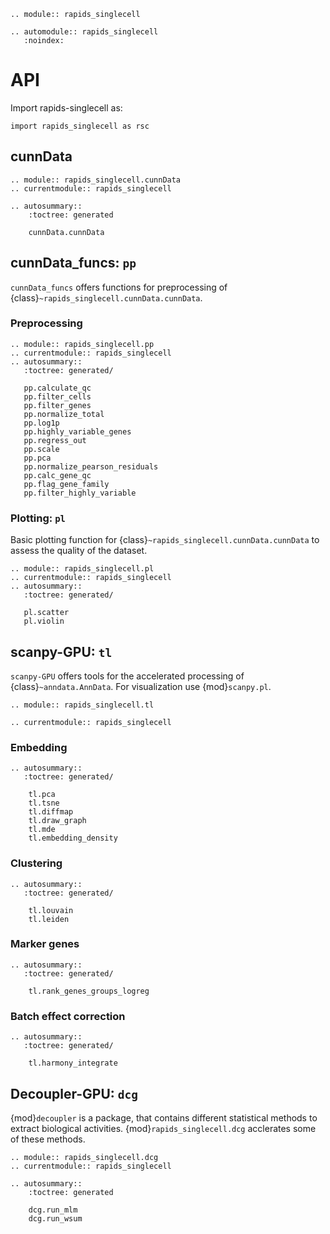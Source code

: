 ```{eval-rst}
.. module:: rapids_singlecell
```

```{eval-rst}
.. automodule:: rapids_singlecell
   :noindex:
```
# API

Import rapids-singlecell as:

```
import rapids_singlecell as rsc
```

## cunnData

```{eval-rst}
.. module:: rapids_singlecell.cunnData
.. currentmodule:: rapids_singlecell

.. autosummary::
    :toctree: generated

    cunnData.cunnData
```


## cunnData_funcs: `pp`

`cunnData_funcs` offers functions for preprocessing of {class}`~rapids_singlecell.cunnData.cunnData`. 

### Preprocessing
```{eval-rst}
.. module:: rapids_singlecell.pp
.. currentmodule:: rapids_singlecell
.. autosummary::
   :toctree: generated/

   pp.calculate_qc
   pp.filter_cells
   pp.filter_genes
   pp.normalize_total
   pp.log1p
   pp.highly_variable_genes
   pp.regress_out
   pp.scale
   pp.pca
   pp.normalize_pearson_residuals
   pp.calc_gene_qc
   pp.flag_gene_family
   pp.filter_highly_variable
```
### Plotting: `pl`

Basic plotting function for {class}`~rapids_singlecell.cunnData.cunnData` to assess the quality of the dataset.

```{eval-rst}
.. module:: rapids_singlecell.pl
.. currentmodule:: rapids_singlecell
.. autosummary::
   :toctree: generated/

   pl.scatter
   pl.violin

```

## scanpy-GPU: `tl`

`scanpy-GPU` offers tools for the accelerated processing of {class}`~anndata.AnnData`. For visualization use {mod}`scanpy.pl`.

```{eval-rst}
.. module:: rapids_singlecell.tl
```

```{eval-rst}
.. currentmodule:: rapids_singlecell
```

### Embedding 
```{eval-rst}
.. autosummary::
   :toctree: generated/

    tl.pca
    tl.tsne
    tl.diffmap
    tl.draw_graph
    tl.mde
    tl.embedding_density
```

### Clustering

```{eval-rst}
.. autosummary::
   :toctree: generated/

    tl.louvain
    tl.leiden
```

### Marker genes

```{eval-rst}
.. autosummary::
   :toctree: generated/

    tl.rank_genes_groups_logreg
```

### Batch effect correction

```{eval-rst}
.. autosummary::
   :toctree: generated/

    tl.harmony_integrate
```


## Decoupler-GPU: `dcg`

{mod}`decoupler` is a package, that contains different statistical methods to extract biological activities. {mod}`rapids_singlecell.dcg` acclerates some of these methods.

```{eval-rst}
.. module:: rapids_singlecell.dcg
.. currentmodule:: rapids_singlecell

.. autosummary::
    :toctree: generated

    dcg.run_mlm
    dcg.run_wsum
```
